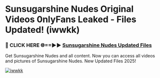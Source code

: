 # Sunsugarshine Nudes Original Videos 0nlyFans Leaked - Files Updated! (iwwkk)

<h3>🔴 CLICK HERE 🌐==►► <a href="https://tinyurl.com/52m3yx9h" rel="nofollow">Sunsugarshine Nudes Updated Files</a></h3>

Get Sunsugarshine Nudes and all content. Now you can access all videos and pictures of Sunsugarshine Nudes. New Updated Files 2025!

[![iwwkk](https://i.imgur.com/TnHtlc8.gif)](https://tinyurl.com/52m3yx9h)
